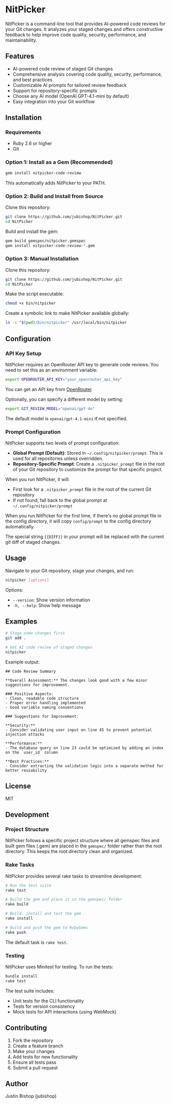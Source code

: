 # NitPicker

NitPicker is a command-line tool that provides AI-powered code reviews for your Git changes. It analyzes your staged changes and offers constructive feedback to help improve code quality, security, performance, and maintainability.

## Features

- AI-powered code review of staged Git changes
- Comprehensive analysis covering code quality, security, performance, and best practices
- Customizable AI prompts for tailored review feedback
- Support for repository-specific prompts
- Choose any AI model (OpenAI GPT-4.1-mini by default)
- Easy integration into your Git workflow

## Installation

### Requirements

- Ruby 2.6 or higher
- Git

### Option 1: Install as a Gem (Recommended)

```bash
gem install nitpicker-code-review
```

This automatically adds NitPicker to your PATH.

### Option 2: Build and Install from Source

Clone this repository:

```bash
git clone https://github.com/jubishop/NitPicker.git
cd NitPicker
```

Build and install the gem:

```bash
gem build gemspec/nitpicker.gemspec
gem install nitpicker-code-review-*.gem
```

### Option 3: Manual Installation

Clone this repository:

```bash
git clone https://github.com/jubishop/NitPicker.git
cd NitPicker
```

Make the script executable:

```bash
chmod +x bin/nitpicker
```

Create a symbolic link to make NitPicker available globally:

```bash
ln -s "$(pwd)/bin/nitpicker" /usr/local/bin/nitpicker
```

## Configuration

### API Key Setup

NitPicker requires an OpenRouter API key to generate code reviews. You need to set this as an environment variable:

```bash
export OPENROUTER_API_KEY="your_openrouter_api_key"
```

You can get an API key from [OpenRouter](https://openrouter.ai/).

Optionally, you can specify a different model by setting:

```bash
export GIT_REVIEW_MODEL="openai/gpt-4o"
```

The default model is `openai/gpt-4.1-mini` if not specified.

### Prompt Configuration

NitPicker supports two levels of prompt configuration:

- **Global Prompt (Default)**: Stored in `~/.config/nitpicker/prompt`. This is used for all repositories unless overridden.
- **Repository-Specific Prompt**: Create a `.nitpicker_prompt` file in the root of your Git repository to customize the prompt for that specific project.

When you run NitPicker, it will:
- First look for a `.nitpicker_prompt` file in the root of the current Git repository
- If not found, fall back to the global prompt at `~/.config/nitpicker/prompt`

When you run NitPicker for the first time, if there's no global prompt file in the config directory, it will copy `config/prompt` to the config directory automatically.

The special string `{{DIFF}}` in your prompt will be replaced with the current git diff of staged changes.

## Usage

Navigate to your Git repository, stage your changes, and run:

```bash
nitpicker [options]
```

Options:
- `--version`: Show version information
- `-h, --help`: Show help message

## Examples

```bash
# Stage some changes first
git add .

# Get AI code review of staged changes
nitpicker
```

Example output:
```
## Code Review Summary

**Overall Assessment:** The changes look good with a few minor suggestions for improvement.

### Positive Aspects:
- Clean, readable code structure
- Proper error handling implemented
- Good variable naming conventions

### Suggestions for Improvement:

**Security:**
- Consider validating user input on line 45 to prevent potential injection attacks

**Performance:**
- The database query on line 23 could be optimized by adding an index on the `user_id` column

**Best Practices:**
- Consider extracting the validation logic into a separate method for better reusability
```

## License

MIT

## Development

### Project Structure

NitPicker follows a specific project structure where all gemspec files and built gem files (.gem) are placed in the `gemspec/` folder rather than the root directory. This keeps the root directory clean and organized.

### Rake Tasks

NitPicker provides several rake tasks to streamline development:

```bash
# Run the test suite
rake test

# Build the gem and place it in the gemspec/ folder
rake build

# Build, install and test the gem
rake install

# Build and push the gem to RubyGems
rake push
```

The default task is `rake test`.

### Testing

NitPicker uses Minitest for testing. To run the tests:

```bash
bundle install
rake test
```

The test suite includes:
- Unit tests for the CLI functionality
- Tests for version consistency
- Mock tests for API interactions (using WebMock)

## Contributing

1. Fork the repository
2. Create a feature branch
3. Make your changes
4. Add tests for new functionality
5. Ensure all tests pass
6. Submit a pull request

## Author

Justin Bishop (jubishop)